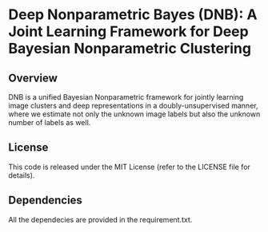 # Deep Nonparametric Bayes (DNB): A Joint Learning Framework for Deep Bayesian Nonparametric Clustering


## Overview
DNB is a unified Bayesian Nonparametric framework for jointly learning image clusters and deep representations in a doubly-unsupervised manner, where we estimate not only the unknown image labels but also the unknown number of labels as well.

## License
This code is released under the MIT License (refer to the LICENSE file for details).

## Dependencies
All the dependecies are provided in the requirement.txt.

